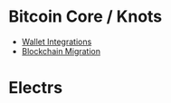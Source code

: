 # Bitcoin Core / Knots

- [Wallet Integrations](https://github.com/Start9Labs/bitcoind-startos/docs/instructions.md#wallet-integration-guides)
- [Blockchain Migration](https://github.com/Start9Labs/bitcoind-startos/docs/instructions.md#blockchain-migration)

# Electrs